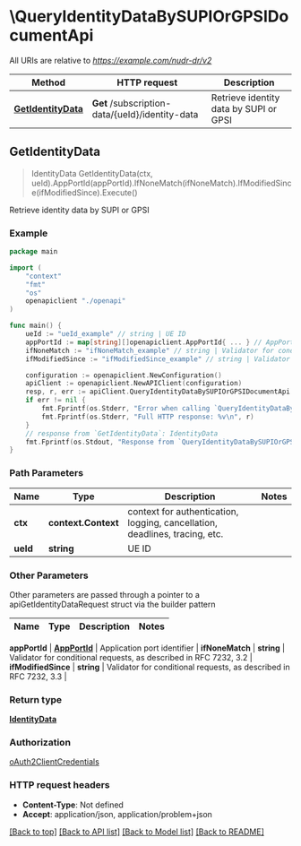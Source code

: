 # \QueryIdentityDataBySUPIOrGPSIDocumentApi

All URIs are relative to *https://example.com/nudr-dr/v2*

Method | HTTP request | Description
------------- | ------------- | -------------
[**GetIdentityData**](QueryIdentityDataBySUPIOrGPSIDocumentApi.md#GetIdentityData) | **Get** /subscription-data/{ueId}/identity-data | Retrieve identity data by SUPI or GPSI



## GetIdentityData

> IdentityData GetIdentityData(ctx, ueId).AppPortId(appPortId).IfNoneMatch(ifNoneMatch).IfModifiedSince(ifModifiedSince).Execute()

Retrieve identity data by SUPI or GPSI

### Example

```go
package main

import (
    "context"
    "fmt"
    "os"
    openapiclient "./openapi"
)

func main() {
    ueId := "ueId_example" // string | UE ID
    appPortId := map[string][]openapiclient.AppPortId{ ... } // AppPortId | Application port identifier (optional)
    ifNoneMatch := "ifNoneMatch_example" // string | Validator for conditional requests, as described in RFC 7232, 3.2 (optional)
    ifModifiedSince := "ifModifiedSince_example" // string | Validator for conditional requests, as described in RFC 7232, 3.3 (optional)

    configuration := openapiclient.NewConfiguration()
    apiClient := openapiclient.NewAPIClient(configuration)
    resp, r, err := apiClient.QueryIdentityDataBySUPIOrGPSIDocumentApi.GetIdentityData(context.Background(), ueId).AppPortId(appPortId).IfNoneMatch(ifNoneMatch).IfModifiedSince(ifModifiedSince).Execute()
    if err != nil {
        fmt.Fprintf(os.Stderr, "Error when calling `QueryIdentityDataBySUPIOrGPSIDocumentApi.GetIdentityData``: %v\n", err)
        fmt.Fprintf(os.Stderr, "Full HTTP response: %v\n", r)
    }
    // response from `GetIdentityData`: IdentityData
    fmt.Fprintf(os.Stdout, "Response from `QueryIdentityDataBySUPIOrGPSIDocumentApi.GetIdentityData`: %v\n", resp)
}
```

### Path Parameters


Name | Type | Description  | Notes
------------- | ------------- | ------------- | -------------
**ctx** | **context.Context** | context for authentication, logging, cancellation, deadlines, tracing, etc.
**ueId** | **string** | UE ID | 

### Other Parameters

Other parameters are passed through a pointer to a apiGetIdentityDataRequest struct via the builder pattern


Name | Type | Description  | Notes
------------- | ------------- | ------------- | -------------

 **appPortId** | [**AppPortId**](AppPortId.md) | Application port identifier | 
 **ifNoneMatch** | **string** | Validator for conditional requests, as described in RFC 7232, 3.2 | 
 **ifModifiedSince** | **string** | Validator for conditional requests, as described in RFC 7232, 3.3 | 

### Return type

[**IdentityData**](IdentityData.md)

### Authorization

[oAuth2ClientCredentials](../README.md#oAuth2ClientCredentials)

### HTTP request headers

- **Content-Type**: Not defined
- **Accept**: application/json, application/problem+json

[[Back to top]](#) [[Back to API list]](../README.md#documentation-for-api-endpoints)
[[Back to Model list]](../README.md#documentation-for-models)
[[Back to README]](../README.md)


